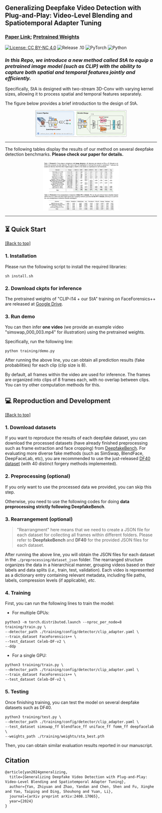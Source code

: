 ## Generalizing Deepfake Video Detection with Plug-and-Play: Video-Level Blending and Spatiotemporal Adapter Tuning 

### [Paper Link](https://arxiv.org/abs/2408.17065); [Pretrained Weights](https://drive.google.com/file/d/1WdmyPWKSR1kFE5dIsQvbb0MOGBUqUyjN/view?usp=sharing)

[![License: CC BY-NC 4.0](https://img.shields.io/badge/License-CC_BY--NC_4.0-brightgreen.svg)](https://creativecommons.org/licenses/by-nc/4.0/) ![Release .10](https://img.shields.io/badge/Release-1.0-brightgreen) ![PyTorch](https://img.shields.io/badge/PyTorch-1.11-brightgreen) ![Python](https://img.shields.io/badge/Python-3.7.2-brightgreen)


### ***In this Repo, we introduce a new method called **StA** to equip a pretrained image model (such as CLIP) with the ability to capture both spatial and temporal features jointly and efficiently.***

Specifically, StA is designed with two-stream 3D-Conv with varying kernel sizes, allowing it to process spatial and temporal features separately.

The figure below provides a brief introduction to the design of StA.

<div align="center"> 
</div>
<div style="text-align:center;">
  <img src="figs/sta_pipeline.png" style="max-width:60%;">
</div>


---


The following tables display the results of our method on several deepfake detection benchmarks. **Please check our paper for details.**

<div align="center"> 
</div>
<div style="text-align:center;">
  <img src="figs/table1.png" style="max-width:50%;">
</div>



<div align="center"> 
</div>
<div style="text-align:center;">
  <img src="figs/table2.png" style="max-width:50%;">
</div>

---



## ⏳ Quick Start
<a href="#top">[Back to top]</a>


### 1. Installation
Please run the following script to install the required libraries:

```
sh install.sh
```

### 2. Download ckpts for inference
The pretrained weights of "CLIP-l14 + our StA" training on FaceForensics++ are released at [Google Drive](https://drive.google.com/file/d/1WdmyPWKSR1kFE5dIsQvbb0MOGBUqUyjN/view?usp=sharing). 


### 3. Run demo
You can then infer **one video** (we provide an example video "simswap_000_003.mp4" for illustration) using the pretrained weights. 

Specifically, run the following line:

```
python training/demo.py
```

After running the above line, you can obtain all prediction results (fake probabilities) for each clip (clip size is 8). 

By default, all frames within the video are used for inference. The frames are organized into clips of 8 frames each, with no overlap between clips. You can try other computation methods for this.



## 💻 Reproduction and Development

<a href="#top">[Back to top]</a>


### 1. Download datasets

If you want to reproduce the results of each deepfake dataset, you can download the processed datasets (have already finished preprocessing such as frame extraction and face cropping) from [DeepfakeBench](https://github.com/SCLBD/DeepfakeBench). For evaluating more diverse fake methods (such as SimSwap, BlendFace, DeepFaceLab, etc), you are recommended to use the just-released [DF40 dataset](https://github.com/YZY-stack/DF40) (with 40 distinct forgery methods implemented).



### 2. Preprocessing (**optional**)

If you only want to use the processed data we provided, you can skip this step. 

Otherwise, you need to use the following codes for doing **data preprocessing strictly following DeepfakeBench**.


### 3. Rearrangement (**optional**)

> "Rearrangment" here means that we need to create a JSON file for each dataset for collecting all frames within different folders. Please refer to **DeepfakeBench** and **DF40** for the provided JSON files for each dataset.

After running the above line, you will obtain the JSON files for each dataset in the `./preprocessing/dataset_json` folder. The rearranged structure organizes the data in a hierarchical manner, grouping videos based on their labels and data splits (*i.e.,* train, test, validation). Each video is represented as a dictionary entry containing relevant metadata, including file paths, labels, compression levels (if applicable), *etc*. 



### 4. Training

First, you can run the following lines to train the model:
- For multiple GPUs:
```
python3 -m torch.distributed.launch --nproc_per_node=8 training/train.py \
--detector_path ./training/config/detector/clip_adapter.yaml \
--train_dataset FaceForensics++ \
--test_dataset Celeb-DF-v2 \
--ddp
```
- For a single GPU:
```
python3 training/train.py \
--detector_path ./training/config/detector/clip_adapter.yaml \
--train_dataset FaceForensics++ \
--test_dataset Celeb-DF-v2 \
```

### 5. Testing

Once finishing training, you can test the model on several deepfake datasets such as DF40.

```
python3 training/test.py \
--detector_path ./training/config/detector/clip_adapter.yaml \
--test_dataset simswap_ff blendface_ff uniface_ff fomm_ff deepfacelab \
--weights_path ./training/weights/sta_best.pth
```
Then, you can obtain similar evaluation results reported in our manuscript.


## Citation
```
@article{yan2024generalizing,
  title={Generalizing Deepfake Video Detection with Plug-and-Play: Video-Level Blending and Spatiotemporal Adapter Tuning},
  author={Yan, Zhiyuan and Zhao, Yandan and Chen, Shen and Fu, Xinghe and Yao, Taiping and Ding, Shouhong and Yuan, Li},
  journal={arXiv preprint arXiv:2408.17065},
  year={2024}
}
```
